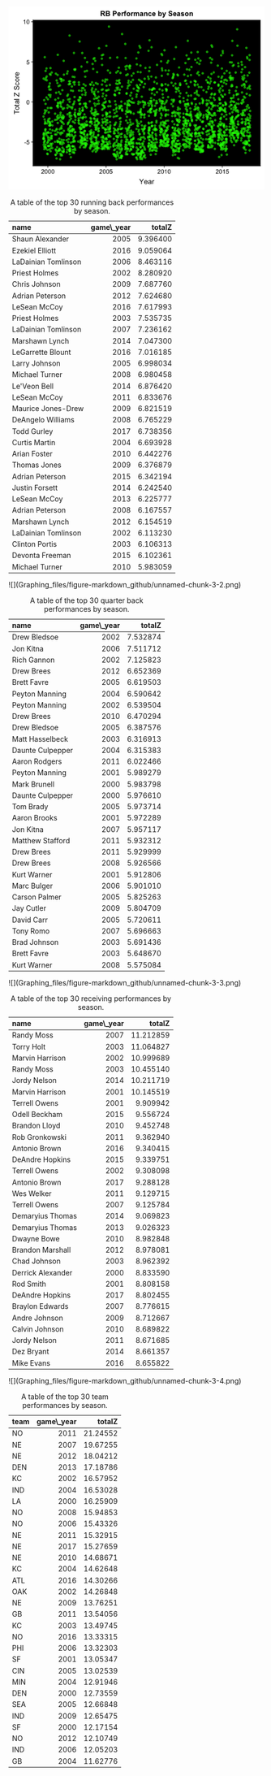 
![](Graphing_files/figure-markdown_github/unnamed-chunk-3-1.png)
<table>
<caption>
A table of the top 30 running back performances by season.
</caption>
<thead>
<tr>
<th style="text-align:left;">
name
</th>
<th style="text-align:right;">
game\_year
</th>
<th style="text-align:right;">
totalZ
</th>
</tr>
</thead>
<tbody>
<tr>
<td style="text-align:left;">
Shaun Alexander
</td>
<td style="text-align:right;">
2005
</td>
<td style="text-align:right;">
9.396400
</td>
</tr>
<tr>
<td style="text-align:left;">
Ezekiel Elliott
</td>
<td style="text-align:right;">
2016
</td>
<td style="text-align:right;">
9.059064
</td>
</tr>
<tr>
<td style="text-align:left;">
LaDainian Tomlinson
</td>
<td style="text-align:right;">
2006
</td>
<td style="text-align:right;">
8.463116
</td>
</tr>
<tr>
<td style="text-align:left;">
Priest Holmes
</td>
<td style="text-align:right;">
2002
</td>
<td style="text-align:right;">
8.280920
</td>
</tr>
<tr>
<td style="text-align:left;">
Chris Johnson
</td>
<td style="text-align:right;">
2009
</td>
<td style="text-align:right;">
7.687760
</td>
</tr>
<tr>
<td style="text-align:left;">
Adrian Peterson
</td>
<td style="text-align:right;">
2012
</td>
<td style="text-align:right;">
7.624680
</td>
</tr>
<tr>
<td style="text-align:left;">
LeSean McCoy
</td>
<td style="text-align:right;">
2016
</td>
<td style="text-align:right;">
7.617993
</td>
</tr>
<tr>
<td style="text-align:left;">
Priest Holmes
</td>
<td style="text-align:right;">
2003
</td>
<td style="text-align:right;">
7.535735
</td>
</tr>
<tr>
<td style="text-align:left;">
LaDainian Tomlinson
</td>
<td style="text-align:right;">
2007
</td>
<td style="text-align:right;">
7.236162
</td>
</tr>
<tr>
<td style="text-align:left;">
Marshawn Lynch
</td>
<td style="text-align:right;">
2014
</td>
<td style="text-align:right;">
7.047300
</td>
</tr>
<tr>
<td style="text-align:left;">
LeGarrette Blount
</td>
<td style="text-align:right;">
2016
</td>
<td style="text-align:right;">
7.016185
</td>
</tr>
<tr>
<td style="text-align:left;">
Larry Johnson
</td>
<td style="text-align:right;">
2005
</td>
<td style="text-align:right;">
6.998034
</td>
</tr>
<tr>
<td style="text-align:left;">
Michael Turner
</td>
<td style="text-align:right;">
2008
</td>
<td style="text-align:right;">
6.980458
</td>
</tr>
<tr>
<td style="text-align:left;">
Le'Veon Bell
</td>
<td style="text-align:right;">
2014
</td>
<td style="text-align:right;">
6.876420
</td>
</tr>
<tr>
<td style="text-align:left;">
LeSean McCoy
</td>
<td style="text-align:right;">
2011
</td>
<td style="text-align:right;">
6.833676
</td>
</tr>
<tr>
<td style="text-align:left;">
Maurice Jones-Drew
</td>
<td style="text-align:right;">
2009
</td>
<td style="text-align:right;">
6.821519
</td>
</tr>
<tr>
<td style="text-align:left;">
DeAngelo Williams
</td>
<td style="text-align:right;">
2008
</td>
<td style="text-align:right;">
6.765229
</td>
</tr>
<tr>
<td style="text-align:left;">
Todd Gurley
</td>
<td style="text-align:right;">
2017
</td>
<td style="text-align:right;">
6.738356
</td>
</tr>
<tr>
<td style="text-align:left;">
Curtis Martin
</td>
<td style="text-align:right;">
2004
</td>
<td style="text-align:right;">
6.693928
</td>
</tr>
<tr>
<td style="text-align:left;">
Arian Foster
</td>
<td style="text-align:right;">
2010
</td>
<td style="text-align:right;">
6.442276
</td>
</tr>
<tr>
<td style="text-align:left;">
Thomas Jones
</td>
<td style="text-align:right;">
2009
</td>
<td style="text-align:right;">
6.376879
</td>
</tr>
<tr>
<td style="text-align:left;">
Adrian Peterson
</td>
<td style="text-align:right;">
2015
</td>
<td style="text-align:right;">
6.342194
</td>
</tr>
<tr>
<td style="text-align:left;">
Justin Forsett
</td>
<td style="text-align:right;">
2014
</td>
<td style="text-align:right;">
6.242540
</td>
</tr>
<tr>
<td style="text-align:left;">
LeSean McCoy
</td>
<td style="text-align:right;">
2013
</td>
<td style="text-align:right;">
6.225777
</td>
</tr>
<tr>
<td style="text-align:left;">
Adrian Peterson
</td>
<td style="text-align:right;">
2008
</td>
<td style="text-align:right;">
6.167557
</td>
</tr>
<tr>
<td style="text-align:left;">
Marshawn Lynch
</td>
<td style="text-align:right;">
2012
</td>
<td style="text-align:right;">
6.154519
</td>
</tr>
<tr>
<td style="text-align:left;">
LaDainian Tomlinson
</td>
<td style="text-align:right;">
2002
</td>
<td style="text-align:right;">
6.113230
</td>
</tr>
<tr>
<td style="text-align:left;">
Clinton Portis
</td>
<td style="text-align:right;">
2003
</td>
<td style="text-align:right;">
6.106313
</td>
</tr>
<tr>
<td style="text-align:left;">
Devonta Freeman
</td>
<td style="text-align:right;">
2015
</td>
<td style="text-align:right;">
6.102361
</td>
</tr>
<tr>
<td style="text-align:left;">
Michael Turner
</td>
<td style="text-align:right;">
2010
</td>
<td style="text-align:right;">
5.983059
</td>
</tr>
</tbody>
</table>
![](Graphing_files/figure-markdown_github/unnamed-chunk-3-2.png)
<table>
<caption>
A table of the top 30 quarter back performances by season.
</caption>
<thead>
<tr>
<th style="text-align:left;">
name
</th>
<th style="text-align:right;">
game\_year
</th>
<th style="text-align:right;">
totalZ
</th>
</tr>
</thead>
<tbody>
<tr>
<td style="text-align:left;">
Drew Bledsoe
</td>
<td style="text-align:right;">
2002
</td>
<td style="text-align:right;">
7.532874
</td>
</tr>
<tr>
<td style="text-align:left;">
Jon Kitna
</td>
<td style="text-align:right;">
2006
</td>
<td style="text-align:right;">
7.511712
</td>
</tr>
<tr>
<td style="text-align:left;">
Rich Gannon
</td>
<td style="text-align:right;">
2002
</td>
<td style="text-align:right;">
7.125823
</td>
</tr>
<tr>
<td style="text-align:left;">
Drew Brees
</td>
<td style="text-align:right;">
2012
</td>
<td style="text-align:right;">
6.652369
</td>
</tr>
<tr>
<td style="text-align:left;">
Brett Favre
</td>
<td style="text-align:right;">
2005
</td>
<td style="text-align:right;">
6.619503
</td>
</tr>
<tr>
<td style="text-align:left;">
Peyton Manning
</td>
<td style="text-align:right;">
2004
</td>
<td style="text-align:right;">
6.590642
</td>
</tr>
<tr>
<td style="text-align:left;">
Peyton Manning
</td>
<td style="text-align:right;">
2002
</td>
<td style="text-align:right;">
6.539504
</td>
</tr>
<tr>
<td style="text-align:left;">
Drew Brees
</td>
<td style="text-align:right;">
2010
</td>
<td style="text-align:right;">
6.470294
</td>
</tr>
<tr>
<td style="text-align:left;">
Drew Bledsoe
</td>
<td style="text-align:right;">
2005
</td>
<td style="text-align:right;">
6.387576
</td>
</tr>
<tr>
<td style="text-align:left;">
Matt Hasselbeck
</td>
<td style="text-align:right;">
2003
</td>
<td style="text-align:right;">
6.316913
</td>
</tr>
<tr>
<td style="text-align:left;">
Daunte Culpepper
</td>
<td style="text-align:right;">
2004
</td>
<td style="text-align:right;">
6.315383
</td>
</tr>
<tr>
<td style="text-align:left;">
Aaron Rodgers
</td>
<td style="text-align:right;">
2011
</td>
<td style="text-align:right;">
6.022466
</td>
</tr>
<tr>
<td style="text-align:left;">
Peyton Manning
</td>
<td style="text-align:right;">
2001
</td>
<td style="text-align:right;">
5.989279
</td>
</tr>
<tr>
<td style="text-align:left;">
Mark Brunell
</td>
<td style="text-align:right;">
2000
</td>
<td style="text-align:right;">
5.983798
</td>
</tr>
<tr>
<td style="text-align:left;">
Daunte Culpepper
</td>
<td style="text-align:right;">
2000
</td>
<td style="text-align:right;">
5.976610
</td>
</tr>
<tr>
<td style="text-align:left;">
Tom Brady
</td>
<td style="text-align:right;">
2005
</td>
<td style="text-align:right;">
5.973714
</td>
</tr>
<tr>
<td style="text-align:left;">
Aaron Brooks
</td>
<td style="text-align:right;">
2001
</td>
<td style="text-align:right;">
5.972289
</td>
</tr>
<tr>
<td style="text-align:left;">
Jon Kitna
</td>
<td style="text-align:right;">
2007
</td>
<td style="text-align:right;">
5.957117
</td>
</tr>
<tr>
<td style="text-align:left;">
Matthew Stafford
</td>
<td style="text-align:right;">
2011
</td>
<td style="text-align:right;">
5.932312
</td>
</tr>
<tr>
<td style="text-align:left;">
Drew Brees
</td>
<td style="text-align:right;">
2011
</td>
<td style="text-align:right;">
5.929999
</td>
</tr>
<tr>
<td style="text-align:left;">
Drew Brees
</td>
<td style="text-align:right;">
2008
</td>
<td style="text-align:right;">
5.926566
</td>
</tr>
<tr>
<td style="text-align:left;">
Kurt Warner
</td>
<td style="text-align:right;">
2001
</td>
<td style="text-align:right;">
5.912806
</td>
</tr>
<tr>
<td style="text-align:left;">
Marc Bulger
</td>
<td style="text-align:right;">
2006
</td>
<td style="text-align:right;">
5.901010
</td>
</tr>
<tr>
<td style="text-align:left;">
Carson Palmer
</td>
<td style="text-align:right;">
2005
</td>
<td style="text-align:right;">
5.825263
</td>
</tr>
<tr>
<td style="text-align:left;">
Jay Cutler
</td>
<td style="text-align:right;">
2009
</td>
<td style="text-align:right;">
5.804709
</td>
</tr>
<tr>
<td style="text-align:left;">
David Carr
</td>
<td style="text-align:right;">
2005
</td>
<td style="text-align:right;">
5.720611
</td>
</tr>
<tr>
<td style="text-align:left;">
Tony Romo
</td>
<td style="text-align:right;">
2007
</td>
<td style="text-align:right;">
5.696663
</td>
</tr>
<tr>
<td style="text-align:left;">
Brad Johnson
</td>
<td style="text-align:right;">
2003
</td>
<td style="text-align:right;">
5.691436
</td>
</tr>
<tr>
<td style="text-align:left;">
Brett Favre
</td>
<td style="text-align:right;">
2003
</td>
<td style="text-align:right;">
5.648670
</td>
</tr>
<tr>
<td style="text-align:left;">
Kurt Warner
</td>
<td style="text-align:right;">
2008
</td>
<td style="text-align:right;">
5.575084
</td>
</tr>
</tbody>
</table>
![](Graphing_files/figure-markdown_github/unnamed-chunk-3-3.png)
<table>
<caption>
A table of the top 30 receiving performances by season.
</caption>
<thead>
<tr>
<th style="text-align:left;">
name
</th>
<th style="text-align:right;">
game\_year
</th>
<th style="text-align:right;">
totalZ
</th>
</tr>
</thead>
<tbody>
<tr>
<td style="text-align:left;">
Randy Moss
</td>
<td style="text-align:right;">
2007
</td>
<td style="text-align:right;">
11.212859
</td>
</tr>
<tr>
<td style="text-align:left;">
Torry Holt
</td>
<td style="text-align:right;">
2003
</td>
<td style="text-align:right;">
11.064827
</td>
</tr>
<tr>
<td style="text-align:left;">
Marvin Harrison
</td>
<td style="text-align:right;">
2002
</td>
<td style="text-align:right;">
10.999689
</td>
</tr>
<tr>
<td style="text-align:left;">
Randy Moss
</td>
<td style="text-align:right;">
2003
</td>
<td style="text-align:right;">
10.455140
</td>
</tr>
<tr>
<td style="text-align:left;">
Jordy Nelson
</td>
<td style="text-align:right;">
2014
</td>
<td style="text-align:right;">
10.211719
</td>
</tr>
<tr>
<td style="text-align:left;">
Marvin Harrison
</td>
<td style="text-align:right;">
2001
</td>
<td style="text-align:right;">
10.145519
</td>
</tr>
<tr>
<td style="text-align:left;">
Terrell Owens
</td>
<td style="text-align:right;">
2001
</td>
<td style="text-align:right;">
9.909942
</td>
</tr>
<tr>
<td style="text-align:left;">
Odell Beckham
</td>
<td style="text-align:right;">
2015
</td>
<td style="text-align:right;">
9.556724
</td>
</tr>
<tr>
<td style="text-align:left;">
Brandon Lloyd
</td>
<td style="text-align:right;">
2010
</td>
<td style="text-align:right;">
9.452748
</td>
</tr>
<tr>
<td style="text-align:left;">
Rob Gronkowski
</td>
<td style="text-align:right;">
2011
</td>
<td style="text-align:right;">
9.362940
</td>
</tr>
<tr>
<td style="text-align:left;">
Antonio Brown
</td>
<td style="text-align:right;">
2016
</td>
<td style="text-align:right;">
9.340415
</td>
</tr>
<tr>
<td style="text-align:left;">
DeAndre Hopkins
</td>
<td style="text-align:right;">
2015
</td>
<td style="text-align:right;">
9.339751
</td>
</tr>
<tr>
<td style="text-align:left;">
Terrell Owens
</td>
<td style="text-align:right;">
2002
</td>
<td style="text-align:right;">
9.308098
</td>
</tr>
<tr>
<td style="text-align:left;">
Antonio Brown
</td>
<td style="text-align:right;">
2017
</td>
<td style="text-align:right;">
9.288128
</td>
</tr>
<tr>
<td style="text-align:left;">
Wes Welker
</td>
<td style="text-align:right;">
2011
</td>
<td style="text-align:right;">
9.129715
</td>
</tr>
<tr>
<td style="text-align:left;">
Terrell Owens
</td>
<td style="text-align:right;">
2007
</td>
<td style="text-align:right;">
9.125784
</td>
</tr>
<tr>
<td style="text-align:left;">
Demaryius Thomas
</td>
<td style="text-align:right;">
2014
</td>
<td style="text-align:right;">
9.069823
</td>
</tr>
<tr>
<td style="text-align:left;">
Demaryius Thomas
</td>
<td style="text-align:right;">
2013
</td>
<td style="text-align:right;">
9.026323
</td>
</tr>
<tr>
<td style="text-align:left;">
Dwayne Bowe
</td>
<td style="text-align:right;">
2010
</td>
<td style="text-align:right;">
8.982848
</td>
</tr>
<tr>
<td style="text-align:left;">
Brandon Marshall
</td>
<td style="text-align:right;">
2012
</td>
<td style="text-align:right;">
8.978081
</td>
</tr>
<tr>
<td style="text-align:left;">
Chad Johnson
</td>
<td style="text-align:right;">
2003
</td>
<td style="text-align:right;">
8.962392
</td>
</tr>
<tr>
<td style="text-align:left;">
Derrick Alexander
</td>
<td style="text-align:right;">
2000
</td>
<td style="text-align:right;">
8.833590
</td>
</tr>
<tr>
<td style="text-align:left;">
Rod Smith
</td>
<td style="text-align:right;">
2001
</td>
<td style="text-align:right;">
8.808158
</td>
</tr>
<tr>
<td style="text-align:left;">
DeAndre Hopkins
</td>
<td style="text-align:right;">
2017
</td>
<td style="text-align:right;">
8.802455
</td>
</tr>
<tr>
<td style="text-align:left;">
Braylon Edwards
</td>
<td style="text-align:right;">
2007
</td>
<td style="text-align:right;">
8.776615
</td>
</tr>
<tr>
<td style="text-align:left;">
Andre Johnson
</td>
<td style="text-align:right;">
2009
</td>
<td style="text-align:right;">
8.712667
</td>
</tr>
<tr>
<td style="text-align:left;">
Calvin Johnson
</td>
<td style="text-align:right;">
2010
</td>
<td style="text-align:right;">
8.689822
</td>
</tr>
<tr>
<td style="text-align:left;">
Jordy Nelson
</td>
<td style="text-align:right;">
2011
</td>
<td style="text-align:right;">
8.671685
</td>
</tr>
<tr>
<td style="text-align:left;">
Dez Bryant
</td>
<td style="text-align:right;">
2014
</td>
<td style="text-align:right;">
8.661357
</td>
</tr>
<tr>
<td style="text-align:left;">
Mike Evans
</td>
<td style="text-align:right;">
2016
</td>
<td style="text-align:right;">
8.655822
</td>
</tr>
</tbody>
</table>
![](Graphing_files/figure-markdown_github/unnamed-chunk-3-4.png)
<table>
<caption>
A table of the top 30 team performances by season.
</caption>
<thead>
<tr>
<th style="text-align:left;">
team
</th>
<th style="text-align:right;">
game\_year
</th>
<th style="text-align:right;">
totalZ
</th>
</tr>
</thead>
<tbody>
<tr>
<td style="text-align:left;">
NO
</td>
<td style="text-align:right;">
2011
</td>
<td style="text-align:right;">
21.24552
</td>
</tr>
<tr>
<td style="text-align:left;">
NE
</td>
<td style="text-align:right;">
2007
</td>
<td style="text-align:right;">
19.67255
</td>
</tr>
<tr>
<td style="text-align:left;">
NE
</td>
<td style="text-align:right;">
2012
</td>
<td style="text-align:right;">
18.04212
</td>
</tr>
<tr>
<td style="text-align:left;">
DEN
</td>
<td style="text-align:right;">
2013
</td>
<td style="text-align:right;">
17.18786
</td>
</tr>
<tr>
<td style="text-align:left;">
KC
</td>
<td style="text-align:right;">
2002
</td>
<td style="text-align:right;">
16.57952
</td>
</tr>
<tr>
<td style="text-align:left;">
IND
</td>
<td style="text-align:right;">
2004
</td>
<td style="text-align:right;">
16.53028
</td>
</tr>
<tr>
<td style="text-align:left;">
LA
</td>
<td style="text-align:right;">
2000
</td>
<td style="text-align:right;">
16.25909
</td>
</tr>
<tr>
<td style="text-align:left;">
NO
</td>
<td style="text-align:right;">
2008
</td>
<td style="text-align:right;">
15.94853
</td>
</tr>
<tr>
<td style="text-align:left;">
NO
</td>
<td style="text-align:right;">
2006
</td>
<td style="text-align:right;">
15.43326
</td>
</tr>
<tr>
<td style="text-align:left;">
NE
</td>
<td style="text-align:right;">
2011
</td>
<td style="text-align:right;">
15.32915
</td>
</tr>
<tr>
<td style="text-align:left;">
NE
</td>
<td style="text-align:right;">
2017
</td>
<td style="text-align:right;">
15.27659
</td>
</tr>
<tr>
<td style="text-align:left;">
NE
</td>
<td style="text-align:right;">
2010
</td>
<td style="text-align:right;">
14.68671
</td>
</tr>
<tr>
<td style="text-align:left;">
KC
</td>
<td style="text-align:right;">
2004
</td>
<td style="text-align:right;">
14.62648
</td>
</tr>
<tr>
<td style="text-align:left;">
ATL
</td>
<td style="text-align:right;">
2016
</td>
<td style="text-align:right;">
14.30266
</td>
</tr>
<tr>
<td style="text-align:left;">
OAK
</td>
<td style="text-align:right;">
2002
</td>
<td style="text-align:right;">
14.26848
</td>
</tr>
<tr>
<td style="text-align:left;">
NE
</td>
<td style="text-align:right;">
2009
</td>
<td style="text-align:right;">
13.76251
</td>
</tr>
<tr>
<td style="text-align:left;">
GB
</td>
<td style="text-align:right;">
2011
</td>
<td style="text-align:right;">
13.54056
</td>
</tr>
<tr>
<td style="text-align:left;">
KC
</td>
<td style="text-align:right;">
2003
</td>
<td style="text-align:right;">
13.49745
</td>
</tr>
<tr>
<td style="text-align:left;">
NO
</td>
<td style="text-align:right;">
2016
</td>
<td style="text-align:right;">
13.33315
</td>
</tr>
<tr>
<td style="text-align:left;">
PHI
</td>
<td style="text-align:right;">
2006
</td>
<td style="text-align:right;">
13.32303
</td>
</tr>
<tr>
<td style="text-align:left;">
SF
</td>
<td style="text-align:right;">
2001
</td>
<td style="text-align:right;">
13.05347
</td>
</tr>
<tr>
<td style="text-align:left;">
CIN
</td>
<td style="text-align:right;">
2005
</td>
<td style="text-align:right;">
13.02539
</td>
</tr>
<tr>
<td style="text-align:left;">
MIN
</td>
<td style="text-align:right;">
2004
</td>
<td style="text-align:right;">
12.91946
</td>
</tr>
<tr>
<td style="text-align:left;">
DEN
</td>
<td style="text-align:right;">
2000
</td>
<td style="text-align:right;">
12.73559
</td>
</tr>
<tr>
<td style="text-align:left;">
SEA
</td>
<td style="text-align:right;">
2005
</td>
<td style="text-align:right;">
12.66848
</td>
</tr>
<tr>
<td style="text-align:left;">
IND
</td>
<td style="text-align:right;">
2009
</td>
<td style="text-align:right;">
12.65475
</td>
</tr>
<tr>
<td style="text-align:left;">
SF
</td>
<td style="text-align:right;">
2000
</td>
<td style="text-align:right;">
12.17154
</td>
</tr>
<tr>
<td style="text-align:left;">
NO
</td>
<td style="text-align:right;">
2012
</td>
<td style="text-align:right;">
12.10749
</td>
</tr>
<tr>
<td style="text-align:left;">
IND
</td>
<td style="text-align:right;">
2006
</td>
<td style="text-align:right;">
12.05203
</td>
</tr>
<tr>
<td style="text-align:left;">
GB
</td>
<td style="text-align:right;">
2004
</td>
<td style="text-align:right;">
11.62776
</td>
</tr>
</tbody>
</table>
